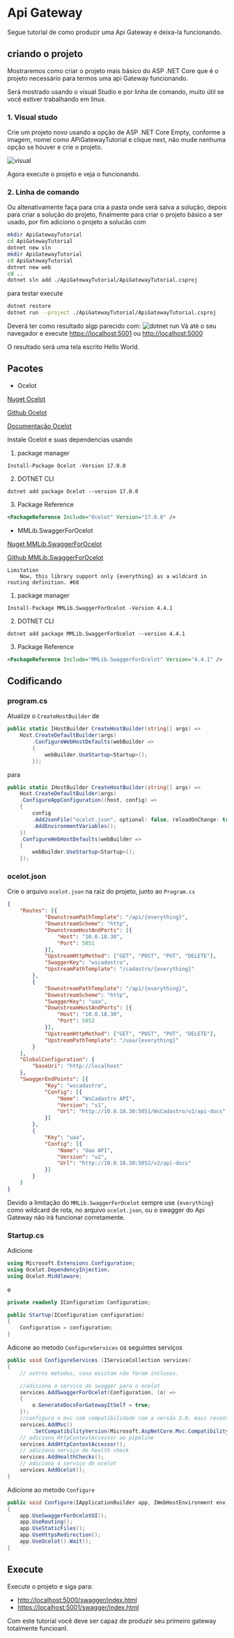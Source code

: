 # Api Gateway

Segue tutorial de como produzir uma Api Gateway e deixa-la funcionando.

## criando o projeto

Mostraremos como criar o projeto mais básico do ASP .NET Core que é o projeto necessário para termos uma api Gateway funcionando. 

Será mostrado usando o visual Studio e por linha de comando, muito útil se você estiver trabalhando em linux.

### 1. Visual studo 

Crie um projeto novo usando a opção de ASP .NET Core Empty, conforme a imagem, nomei como APiGatewayTutorial e clique next, não mude nenhuma opção se houver e crie o projeto.

![visual](./images/visual_studio_1.png)

Agora execute o projeto e veja o funcionando.

### 2. Linha de comando

Ou altenativamente faça para cria a pasta onde será salva a solução, depois para criar a solução do projeto, finalmente para criar o projeto básico a ser usado, por fim adiciono o projeto a solucão com 

```sh
mkdir ApiGatewayTutorial
cd ApiGatewayTutorial
dotnet new sln
mkdir ApiGatewayTutorial
cd ApiGatewayTutorial
dotnet new web
cd ..
dotnet sln add ./ApiGatewayTutorial/ApiGatewayTutorial.csproj
```
para testar execute 

```sh
dotnet restore
dotnet run --project ./ApiGatewayTutorial/ApiGatewayTutorial.csproj
```

Deverá ter como resultado algp parecido com:
![dotnet run](/images/dotnet_run.png)
Vá até o seu navegador e execute [https://localhost:5001](https://localhost:5001) ou [http://localhost:5000](http://localhost:5000)

O resultado será uma tela escrito Hello World.

## Pacotes

* Ocelot 

[Nuget Ocelot](https://www.nuget.org/packages/Ocelot/)

[Github Ocelot](https://github.com/Burgyn/MMLib.SwaggerForOcelot)

[Documentação Ocelot](https://threemammals.com/ocelot)

Instale Ocelot e suas dependencias usando 

1.  package manager   
```
Install-Package Ocelot -Version 17.0.0
```
2. DOTNET CLI
```
dotnet add package Ocelot --version 17.0.0
```
3. Package Reference
```xml
<PackageReference Include="Ocelot" Version="17.0.0" />
```

* MMLib.SwaggerForOcelot

[Nuget MMLib.SwaggerForOcelot](https://www.nuget.org/packages/MMLib.SwaggerForOcelot/)

[Github MMLib.SwaggerForOcelot](https://github.com/Burgyn/MMLib.SwaggerForOcelot)

    Limitation
        Now, this library support only {everything} as a wildcard in routing definition. #68

1.  package manager   
```
Install-Package MMLib.SwaggerForOcelot -Version 4.4.1
```
2. DOTNET CLI
```
dotnet add package MMLib.SwaggerForOcelot --version 4.4.1
```
3. Package Reference
```xml
<PackageReference Include="MMLib.SwaggerForOcelot" Version="4.4.1" />
```

## Codificando

### program.cs

Atualize o `CreateHostBuilder` de

```c#
public static IHostBuilder CreateHostBuilder(string[] args) =>
    Host.CreateDefaultBuilder(args)
        .ConfigureWebHostDefaults(webBuilder =>
        {
            webBuilder.UseStartup<Startup>();
        });
```

para

```c#
public static IHostBuilder CreateHostBuilder(string[] args) =>
    Host.CreateDefaultBuilder(args)
    .ConfigureAppConfiguration((host, config) =>
    {
        config
        .AddJsonFile("ocelot.json", optional: false, reloadOnChange: true)
        .AddEnvironmentVariables();
    })
    .ConfigureWebHostDefaults(webBuilder =>
    {
        webBuilder.UseStartup<Startup>();
    });
```

### ocelot.json

Crie o arquivo `ocelot.json` na raiz do projeto, junto ao `Program.cs`

```json
{
    "Routes": [{
            "DownstreamPathTemplate": "/api/{everything}",
            "DownstreamScheme": "http",
            "DownstreamHostAndPorts": [{
                "Host": "10.0.18.30",
                "Port": 5051
            }],
            "UpstreamHttpMethod": ["GET", "POST", "PUT", "DELETE"],
            "SwaggerKey": "wscadastro",
            "UpstreamPathTemplate": "/cadastro/{everything}"
        },
        {
            "DownstreamPathTemplate": "/api/{everything}",
            "DownstreamScheme": "http",
            "SwaggerKey": "uaa",
            "DownstreamHostAndPorts": [{
                "Host": "10.0.18.30",
                "Port": 5052
            }],
            "UpstreamHttpMethod": ["GET", "POST", "PUT", "DELETE"],
            "UpstreamPathTemplate": "/uaa/{everything}"
        }
    ],
    "GlobalConfiguration": {
        "baseUri": "http://localhost"
    },
    "SwaggerEndPoints": [{
            "Key": "wscadastro",
            "Config": [{
                "Name": "WsCadastro API",
                "Version": "v1",
                "Url": "http://10.0.18.30:5051/WsCadastro/v2/api-docs"
            }]
        },
        {
            "Key": "uaa",
            "Config": [{
                "Name": "Uaa API",
                "Version": "v2",
                "Url": "http://10.0.18.30:5052/v2/api-docs"
            }]
        }
    ]
}
```

Devido a limitação do `MMLib.SwaggerForOcelot` sempre use `{everything}` como wildcard de rota, no arquivo `ocelot.json`, ou o swagger do Api Gateway não irá funcionar corretamente. 

### Startup.cs

Adicione 

```c#
using Microsoft.Extensions.Configuration;
using Ocelot.DependencyInjection;
using Ocelot.Middleware;
```
e
```c#
private readonly IConfiguration Configuration;

public Startup(IConfiguration configuration)
{
    Configuration = configuration;
}
```

Adicone ao metodo `ConfigureServices` os seguintes serviços

```c#
public void ConfigureServices (IServiceCollection services)
{
    // outros metodos, caso existam não foram inclusos.

    //adiciona o servico do swagger para o ocelot
    services.AddSwaggerForOcelot(Configuration, (o) =>
    {
        o.GenerateDocsForGatewayItSelf = true;
    });
    //configura o mvc com compatibilidade com a versão 3.0, mais recente
    services.AddMvc()
        .SetCompatibilityVersion(Microsoft.AspNetCore.Mvc.CompatibilityVersion.Version_3_0);
    // adiciona HttpContextAccessor ao pipeline
    services.AddHttpContextAccessor();
    // adiciona serviço de health check
    services.AddHealthChecks();
    // adiciona o serviço do ocelot
    services.AddOcelot();                
}
```

Adicione ao metodo `Configure`

```c#
public void Configure(IApplicationBuilder app, IWebHostEnvironment env)
{
    app.UseSwaggerForOcelotUI();
    app.UseRouting();
    app.UseStaticFiles();
    app.UseHttpsRedirection();
    app.UseOcelot().Wait();
}
```

## Execute

Execute o projeto e siga para: 
* [http://localhost:5000/swagger/index.html](http://localhost:5000/swagger/index.html)
* [https://localhost:5001/swagger/index.html](https://localhost:5001/swagger/index.html)

Com este tutorial você deve ser capaz de produzir seu primeiro gateway totalmente funcioanl.